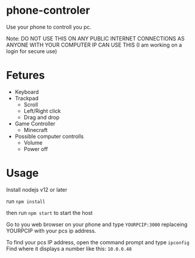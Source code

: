# phone-controler
Use your phone to controll you pc.

Note: DO NOT USE THIS ON ANY PUBLIC INTERNET CONNECTIONS AS ANYONE WITH YOUR COMPUTER IP CAN USE THIS (I am working on a login for secure use)

# Fetures
- Keyboard
- Trackpad
  * Scroll
  * Left/Right click
  * Drag and drop
- Game Controller
  * Minecraft
- Possible computer controlls
  * Volume
  * Power off

# Usage
Install nodejs v12 or later

run `npm install`

then run `npm start` to start the host

Go to you web browser on your phone and type `YOURPCIP:3000` replaceing YOURPCIP with your pcs ip address.

To find your pcs IP address, open the command prompt and type `ipconfig`
Find where it displays a number like this: `10.0.0.48`
